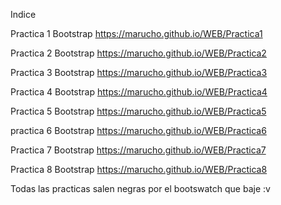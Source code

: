 Indice

Practica 1 Bootstrap https://marucho.github.io/WEB/Practica1

Practica 2 Bootstrap https://marucho.github.io/WEB/Practica2

Practica 3 Bootstrap https://marucho.github.io/WEB/Practica3

Practica 4 Bootstrap https://marucho.github.io/WEB/Practica4

Practica 5 Bootstrap https://marucho.github.io/WEB/Practica5

practica 6 Bootstrap https://marucho.github.io/WEB/Practica6

Practica 7 Bootstrap https://marucho.github.io/WEB/Practica7

Practica 8 Bootstrap https://marucho.github.io/WEB/Practica8


Todas las practicas salen negras por el bootswatch que baje :v
